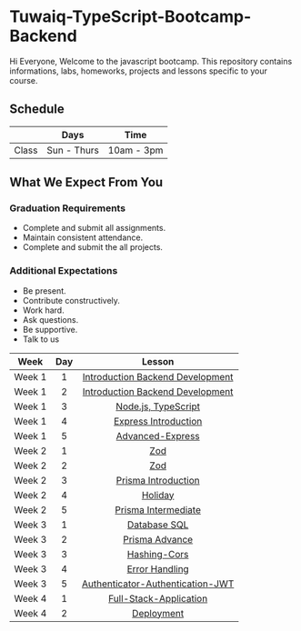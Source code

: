 
# Tuwaiq-TypeScript-Bootcamp-Backend
Hi Everyone, Welcome to the javascript bootcamp. This repository contains informations, labs, homeworks, projects and lessons specific to your course.

## Schedule
|  | Days | Time |
| --- | ------------- | ------------- |
| Class | Sun - Thurs  | 10am - 3pm  |


## What We Expect From You
### Graduation Requirements
* Complete and submit all assignments.
* Maintain consistent attendance.
* Complete and submit the all projects.
### Additional Expectations
* Be present.
* Contribute constructively.
* Work hard.
* Ask questions.
* Be supportive.
* Talk to us

| Week   | Day | Lesson |
|:-----:|:---:|:------:|
| Week 1| 1   |[Introduction Backend Development](https://github.com/Tuwaiq-Academy-Training/Js-Introduction-Backend-Development)|--- |
| Week 1| 2   |[Introduction Backend Development](https://github.com/Tuwaiq-Academy-Training/Js-Introduction-Backend-Development)|--- |
| Week 1| 3   |[Node.js, TypeScript](https://github.com/Tuwaiq-Academy-Training/Js-Node.js-NPM-Introduction-to-Express)|
| Week 1| 4   |[Express Introduction](https://github.com/Tuwaiq-Academy-Training/js-express-introduction)|
| Week 1| 5   |[Advanced-Express](https://github.com/Tuwaiq-Academy-Training/advanced-express.js)|
| Week 2| 1   |[Zod](https://github.com/Tuwaiq-Academy-Training/Zod)|
| Week 2| 2   |[Zod](https://github.com/Tuwaiq-Academy-Training/Zod)|
| Week 2| 3   |[Prisma Introduction](https://github.com/Tuwaiq-Academy-Training/Prisma-Introduction.js)| 
| Week 2| 4   |[Holiday](https://github.com/Tuwaiq-Academy-Training/Tuwaiq-Javascript-Bootcamp-Backend)|--- |
| Week 2| 5   |[Prisma Intermediate](https://github.com/Tuwaiq-Academy-Training/Prisma-Intermediate.js)| 
| Week 3| 1   |[Database SQL](https://github.com/Tuwaiq-Academy-Training/Database-SQL.js) |
| Week 3| 2   |[Prisma Advance](https://github.com/Tuwaiq-Academy-Training/Prisma-advance)| 
| Week 3| 3   |[Hashing-Cors](https://github.com/Tuwaiq-Academy-Training/Hashing-Cors)|
| Week 3| 4   |[Error Handling](https://github.com/Tuwaiq-Academy-Training/Error-Handling)| 
| Week 3| 5   |[Authenticator-Authentication-JWT](https://github.com/Tuwaiq-Academy-Training/authenticator-authentication-Hashing.js)| 
| Week 4| 1   |[Full-Stack-Application](https://github.com/Tuwaiq-Academy-Training/Full-Stack-Application)|
| Week 4| 2   |[Deployment](https://github.com/Tuwaiq-Academy-Training/JWT.js)|

